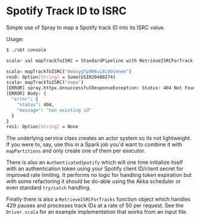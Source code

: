 # Spotify Track ID to ISRC

Simple use of Spray to map a Spotify track ID into its ISRC value.

Usage:

```bash
$ ./sbt console

scala> val mapTrackToISRC = StandardPipeline with RetrieveISRCForTrack

scala> mapTrackToISRC("0eGsygTp906u18L0Oimnem")
res0: Option[String] = Some(USIR20400274)
scala> mapTrackToISRC("nope")
[ERROR] spray.httpx.UnsuccessfulResponseException: Status: 404 Not Found
[ERROR] Body: {
  "error": {
    "status": 404,
    "message": "non existing id"
  }
}
res1: Option[String] = None
```

The underlying service class creates an actor system so its not lightweight. If you were to, say, use this in
a Spark job you'd want to combine it with `mapPartitions` and only create one of them per executor.

There is also an `AuthenticatedSpotify` which will one time initialize itself with an authentication
token using your Spotify client ID/client secret for improved rate limiting. It performs no logic for
handling token expiration but with some refactoring it should be do-able using the Akka scheduler or
even standard `try/catch` handling.

Finally there is also a `RetrieveISRCForTracks` function object which handles 429 pauses and processes track IDs
at a rate of 50 per request. See the `Driver.scala` for an example implementation that works from an input file.
